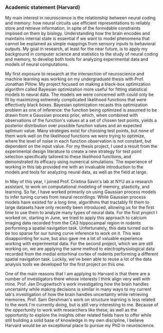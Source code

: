 ### Academic statement (Harvard)

My main interest in neuroscience is the relationship between neural coding and memory: how neural circuits use efficient representations to reliably store and retrieve information, in spite of the formidable constraints imposed on them by biology. Understanding how the brain encodes and maintains internal state is essential if we want to model phenomena that cannot be explained as simple mappings from sensory inputs to behavioral outputs. My goal in research, at least for the near future, is to apply my background in computer science and statistics to the study of neural coding and memory, to develop both tools for analyzing experimental data and models of neural computations.

My first exposure to research at the intersection of neuroscience and machine learning was working on my undergraduate thesis with Prof. Jonathan Pillow. My project focused on making a black-box optimization algorithm called Bayesian optimization more useful for fitting statistical models to neural data. The models we were concerned with could only be fit by maximizing extremely complicated likelihood functions that were effectively black boxes. Bayesian optimization recasts this optimization problem as one of inference: the function being optimized is assumed to be drawn from a Gaussian process prior, which, when combined with observations of the function's values at a set of chosen test points, yields a posterior distribution over possible function values and an expected optimum value. Many strategies exist for choosing test points, but none of them work well on the likelihood functions we were trying to optimize, where the level of noise in each function observation is not constant, but dependent on the input value. For my thesis project, I used a result from the experimental design literature to create a new strategy for test point selection specifically tailored to these likelihood functions, and demonstrated its efficacy using numerical simulations. The experience of working in this lab provided me with an invaluable introduction to the models and tools for analyzing neural data, as well as the field at large.

In May of this year, I joined Prof. Cristina Savin's lab at NYU as a research assistant, to work on computational modeling of memory, plasticity, and learning. So far, I have worked primarily on using Gaussian process models to infer tuning curves from neural recordings. While Gaussian process models have existed for a long time, algorithms that tractably fit them to large datasets have only recently been introduced, allowing us for the first time to use them to analyze many types of neural data. For the first project I worked on, starting in June, we tried to apply this approach to calcium imaging data recorded from the CA3 hippocampal region in rodents performing a spatial navigation task. Unfortunately, this data turned out to be too sparse for our tuning curve inference to work on it. This was disappointing for sure, but also gave me a lot of valuable experience working with experimental data. For the second project, which we are still working on, we are applying the same method to electrophysiological data recorded from the medial entorhinal cortex of rodents performing a different spatial navigation task. Luckily, we've been able to reuse a lot of the data analysis tools we developed for the first project on this one.

One of the main reasons that I am applying to Harvard is that there are a number of investigators there whose interests I think align very well with mine. Prof. Jan Drugowitsch's work investigating how the brain handles uncertainty while making decisions is similar in many ways to my current lab's investigation of how the brain handles uncertainty while retrieving memories. Prof. Sam Gershman's work on structure learning is less related to the work I'm currently doing, but is still very interesting to me. Because of the opportunity to work with researchers like these, as well as the opportunity to explore the insights other related fields have to offer while still building a solid base of knowledge in my own discipline, I believe Harvard would be an exceptional place to pursue my PhD in neuroscience.
